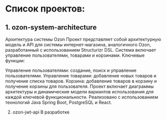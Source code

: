 # Список проектов:
## 1. ozon-system-architecture
Архитектура системы Ozon
Проект представляет собой архитектурную модель и API для системы интернет-магазина, аналогичного Ozon, разработанный с использованием Structurizr DSL. Система включает управление пользователями, товарами и корзинами. Ключевые функции:

Управление пользователями: создание, поиск и управление пользователями.
Управление товарами: добавление новых товаров и получение списка товаров.
Корзина: добавление товаров в корзину и получение корзины для пользователя.
Проект включает диаграммы архитектуры и динамические модели вариантов использования для каждой ключевой функциональности. Реализовано с использованием технологий Java Spring Boot, PostgreSQL и React.

2. ozon-jwt-api
В разработке
